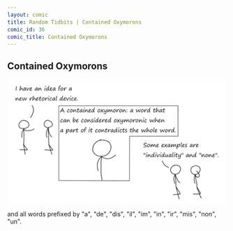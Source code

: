 ```yaml
---
layout: comic
title: Random Tidbits | Contained Oxymorons
comic_id: 36
comic_title: Contained Oxymorons
---
```


## Contained Oxymorons

<img id="img36" src="/assets/images/36.png">

and all words prefixed by "a", "de", "dis", "il", "im", "in", "ir", "mis", "non", "un".
